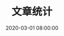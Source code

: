 ---
title: 文章统计
date: 2020-03-01 08:00:00
comments: true
aside: false
type: statistics
top_background: https://img.siyouyun.eu.org/file/1730607212410_《仙剑问情蒙眼少女》.jpeg # 图片链接
---